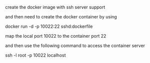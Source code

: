 
create the docker image with ssh server support

and then need to create the docker container by using

docker run -d -p 10022:22 sshd:dockerfile

map the local port 10022 to the container port 22

and then use the following command to access the container server

ssh -l root -p 10022 localhost 
